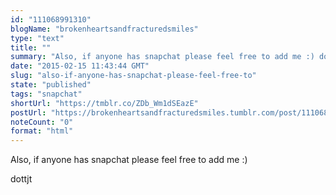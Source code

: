 ```yaml
---
id: "111068991310"
blogName: "brokenheartsandfracturedsmiles"
type: "text"
title: ""
summary: "Also, if anyone has snapchat please feel free to add me :) dottjt "
date: "2015-02-15 11:43:44 GMT"
slug: "also-if-anyone-has-snapchat-please-feel-free-to"
state: "published"
tags: "snapchat"
shortUrl: "https://tmblr.co/ZDb_Wm1dSEazE"
postUrl: "https://brokenheartsandfracturedsmiles.tumblr.com/post/111068991310/also-if-anyone-has-snapchat-please-feel-free-to"
noteCount: "0"
format: "html"
---
```


Also, if anyone has snapchat please feel free to add me :)

dottjt